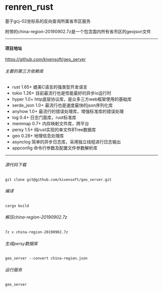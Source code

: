 # renren_rust
基于gcj-02坐标系的反向查询所属省市区服务

附带的china-region-20190902.7z是一个包含国内所有省市区的geojson文件

---

#### 项目地址
<https://github.com/kivensoft/geo_server>

###### 主要的第三方依赖库
- rust 1.65+ 媲美C语言的强类型开发语言
- tokio 1.26+ 目前最流行也是性能最好的异步io运行时
- hyper 1.0+ http底层协议库，是众多三方web框架使用的基础库
- serde_json 1.0+ 最流行也是速度最快的json序列化库
- anyhow 1.0+ 最流行的错误处理库，增强标准库的错误处理
- log 0.4+ 日志门面库，rust标准库
- memmap 0.7+ 内存映射文件库，跨平台
- persy 1.5+ 纯rust实现的单文件BTree数据库
- geo 0.28+ 地理信息处理库
- asynclog 简单的异步日志库，采用独立线程进行日志输出
- appconfig 命令行参数及配置文件参数解析库

---

###### 源代码下载
`git clone git@github.com/kivensoft/geo_server.git`

###### 编译
`cargo build`

###### 解压china-region-20190902.7z
`7z x china-region-20190902.7z`

###### 生成persy数据库
`geo_server --convert china-region.json`

###### 运行服务
`geo_server`
